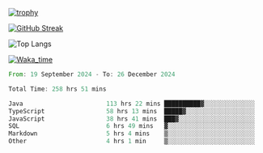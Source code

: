 <!--
**ren-joey/ren-joey** is a ✨ _special_ ✨ repository because its `README.md` (this file) appears on your GitHub profile.

Here are some ideas to get you started:

- 🔭 I’m currently working on ...
- 🌱 I’m currently learning ...
- 👯 I’m looking to collaborate on ...
- 🤔 I’m looking for help with ...
- 💬 Ask me about ...
- 📫 How to reach me: ...
- 😄 Pronouns: ...
- ⚡ Fun fact: ...
-->

[![trophy](https://github-profile-trophy.vercel.app/?username=ren-joey&theme=darkhub&column=5)](https://github.com/ren-joey)

[![GitHub Streak](https://streak-stats.demolab.com/?user=ren-joey&theme=dark)](https://github.com/ren-joey)

![Top Langs](https://github-readme-stats.vercel.app/api/top-langs?username=ren-joey&show_icons=true&layout=compact&locale=en&hide=html,CSS,scss,Pug,Twig&theme=dark)

[![Waka_time](https://github-readme-stats.vercel.app/api/wakatime?username=joeyren&theme=dark)](https://github.com/ren-joey)

<!--START_SECTION:waka-->

```rust
From: 19 September 2024 - To: 26 December 2024

Total Time: 258 hrs 51 mins

Java                       113 hrs 22 mins ██████████▓░░░░░░░░░░░░░░   43.13 %
TypeScript                 58 hrs 13 mins  █████▓░░░░░░░░░░░░░░░░░░░   22.15 %
JavaScript                 38 hrs 41 mins  ███▓░░░░░░░░░░░░░░░░░░░░░   14.72 %
SQL                        6 hrs 49 mins   ▓░░░░░░░░░░░░░░░░░░░░░░░░   02.60 %
Markdown                   5 hrs 4 mins    ▒░░░░░░░░░░░░░░░░░░░░░░░░   01.93 %
Other                      4 hrs 1 min     ▒░░░░░░░░░░░░░░░░░░░░░░░░   01.53 %
```

<!--END_SECTION:waka-->

